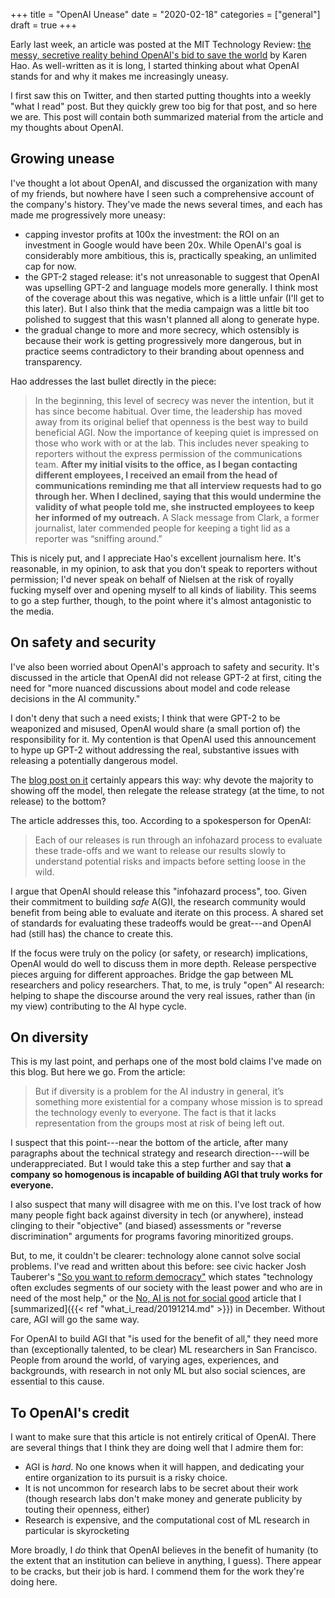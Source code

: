 +++
title = "OpenAI Unease"
date = "2020-02-18"
categories = ["general"]
draft = true
+++

Early last week, an article was posted at the MIT Technology Review: [the messy, secretive reality behind OpenAI's bid to save the world](https://www.technologyreview.com/s/615181/ai-openai-moonshot-elon-musk-sam-altman-greg-brockman-messy-secretive-reality/) by Karen Hao. As well-written as it is long, I started thinking about what OpenAI stands for and why it makes me increasingly uneasy.

<!--more-->

I first saw this on Twitter, and then started putting thoughts into a weekly "what I read" post. But they quickly grew too big for that post, and so here we are. This post will contain both summarized material from the article and my thoughts about OpenAI.

## Growing unease
I've thought a lot about OpenAI, and discussed the organization with many of my friends, but nowhere have I seen such a comprehensive account of the company's history. They've made the news several times, and each has made me progressively more uneasy:

 * capping investor profits at 100x the investment: the ROI on an investment in Google would have been 20x. While OpenAI's goal is considerably more ambitious, this is, practically speaking, an unlimited cap for now.
 * the GPT-2 staged release: it's not unreasonable to suggest that OpenAI was upselling GPT-2 and language models more generally. I think most of the coverage about this was negative, which is a little unfair (I'll get to this later). But I also think that the media campaign was a little bit too polished to suggest that this wasn't planned all along to generate hype.
 * the gradual change to more and more secrecy, which ostensibly is because their work is getting progressively more dangerous, but in practice seems contradictory to their branding about openness and transparency.

Hao addresses the last bullet directly in the piece:

> In the beginning, this level of secrecy was never the intention, but it has since become habitual. Over time, the leadership has moved away from its original belief that openness is the best way to build beneficial AGI. Now the importance of keeping quiet is impressed on those who work with or at the lab. This includes never speaking to reporters without the express permission of the communications team. **After my initial visits to the office, as I began contacting different employees, I received an email from the head of communications reminding me that all interview requests had to go through her. When I declined, saying that this would undermine the validity of what people told me, she instructed employees to keep her informed of my outreach.** A Slack message from Clark, a former journalist, later commended people for keeping a tight lid as a reporter was “sniffing around.”

This is nicely put, and I appreciate Hao's excellent journalism here. It's reasonable, in my opinion, to ask that you don't speak to reporters without permission; I'd never speak on behalf of Nielsen at the risk of royally fucking myself over and opening myself to all kinds of liability. This seems to go a step further, though, to the point where it's almost antagonistic to the media.


## On safety and security
I've also been worried about OpenAI's approach to safety and security. It's discussed in the article that OpenAI did not release GPT-2 at first, citing the need for "more nuanced discussions about model and code release decisions in the AI community."

I don't deny that such a need exists; I think that were GPT-2 to be weaponized and misused, OpenAI would share (a small portion of) the responsibility for it. My contention is that OpenAI used this announcement to hype up GPT-2 without addressing the real, substantive issues with releasing a potentially dangerous model.

The [blog post on it](https://openai.com/blog/better-language-models/) certainly appears this way: why devote the majority to showing off the model, then relegate the release strategy (at the time, to not release) to the bottom?

The article addresses this, too. According to a spokesperson for OpenAI:

> Each of our releases is run through an infohazard process to evaluate these trade-offs and we want to release our results slowly to understand potential risks and impacts before setting loose in the wild.

I argue that OpenAI should release this "infohazard process", too. Given their commitment to building *safe* A(G)I, the research community would benefit from being able to evaluate and iterate on this process. A shared set of standards for evaluating these tradeoffs would be great---and OpenAI had (still has) the chance to create this.

If the focus were truly on the policy (or safety, or research) implications, OpenAI would do well to discuss them in more depth. Release perspective pieces arguing for different approaches. Bridge the gap between ML researchers and policy researchers. That, to me, is truly "open" AI research: helping to shape the discourse around the very real issues, rather than (in my view) contributing to the AI hype cycle.


## On diversity
This is my last point, and perhaps one of the most bold claims I've made on this blog. But here we go. From the article:

> But if diversity is a problem for the AI industry in general, it’s something more existential for a company whose mission is to spread the technology evenly to everyone. The fact is that it lacks representation from the groups most at risk of being left out.

I suspect that this point---near the bottom of the article, after many paragraphs about the technical strategy and research direction---will be underappreciated. But I would take this a step further and say that **a company so homogenous is incapable of building AGI that truly works for everyone.**

I also suspect that many will disagree with me on this. I've lost track of how many people fight back against diversity in tech (or anywhere), instead clinging to their "objective" (and biased) assessments or "reverse discrimination" arguments for programs favoring minoritized groups.

But, to me, it couldn't be clearer: technology alone cannot solve social problems. I've read and written about this before: see civic hacker Josh Tauberer's ["So you want to reform democracy"](https://medium.com/civic-tech-thoughts-from-joshdata/so-you-want-to-reform-democracy-7f3b1ef10597) which states "technology often excludes segments of our society with the least power and who are in need of the most help," or the [No, AI is not for social good](https://venturebeat.com/2019/11/23/no-ai-is-not-for-social-good/) article that I [summarized]({{< ref "what_i_read/20191214.md" >}}) in December. Without care, AGI will go the same way.

For OpenAI to build AGI that "is used for the benefit of all," they need more than (exceptionally talented, to be clear) ML researchers in San Francisco. People from around the world, of varying ages, experiences, and backgrounds, with research in not only ML but also social sciences, are essential to this cause.


## To OpenAI's credit
I want to make sure that this article is not entirely critical of OpenAI. There are several things that I think they are doing well that I admire them for:

 * AGI is *hard*. No one knows when it will happen, and dedicating your entire organization to its pursuit is a risky choice.
 * It is not uncommon for research labs to be secret about their work (though research labs don't make money and generate publicity by touting their openness, either)
 * Research is expensive, and the computational cost of ML research in particular is skyrocketing

More broadly, I *do* think that OpenAI believes in the benefit of humanity (to the extent that an institution can believe in anything, I guess). There appear to be cracks, but their job is hard. I commend them for the work they're doing here.
